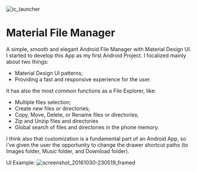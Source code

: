
![ic_launcher](https://cloud.githubusercontent.com/assets/22922339/19536712/64a0cf28-964d-11e6-8e8c-bce64766c5b2.png)
# Material File Manager
A simple, smooth and elegant Android File Manager with Material Design UI.
I started to develop this App as my first Android Project. I focalized mainly about two things:
- Material Design UI patterns;
- Providing a fast and responsive experience for the user.

It has also the most common functions as a File Explorer, like:
- Multiple files selection;
- Create new files or directories;
- Copy, Move, Delete, or Rename files or directories;
- Zip and Unzip files and directories
- Global search of files and directories in the phone memory.

I think also that customization is a fundamental part of an Android App, so i've given the user the opportunity to change the drawer shortcut paths (to Images folder, Music folder, and Download folder).

UI Example:
![screenshot_20161030-230519_framed](https://cloud.githubusercontent.com/assets/22922339/19840445/2f214aa6-9ef6-11e6-99a8-93bb316eb98b.png)
